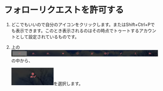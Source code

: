 # フォローリクエストを許可する


1. どこでもいいので自分のアイコンをクリックします。またはShift+Ctrl+Pでも表示できます。このとき表示されるのはその時点でトゥートするアカウントとして設定されているものです。
2. 上の![user2](/media/user2.png)の中から、  

   ![user12](/media/user12.png)を選択します。 
